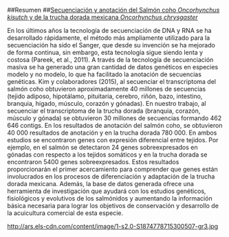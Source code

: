 
##Resumen
##[Secuenciación y anotación del Salmón coho *Oncorhynchus kisutch* y de la trucha dorada mexicana *Oncorhynchus chrysgaster*](ttp://www.sciencedirect.com/science/article/pii/S1874778715300507?np=y)

En los últimos años la tecnología de secuenciación de DNA y RNA se ha desarrollado rápidamente, el método más ampliamente utilizado para la secuenciación ha sido el Sanger, que desde su invención se ha mejorado de forma continua, sin embargo, esta tecnología sigue siendo lenta y costosa (Pareek, et al., 2011). A través de la tecnología de secuenciación masiva se ha generado una gran cantidad de datos genéticos en especies modelo y no modelo, lo que ha facilitado la anotación de secuencias genéticas. Kim y colaboradores (2015), al secuenciar el transcriptoma del salmón coho obtuvieron aproximadamente 40 millones de secuencias (tejido adiposo, hipotálamo, pituitaria, cerebro, riñón, bazo, intestino, branquia, hígado, músculo, corazón y gónadas). En nuestro trabajo, al secuenciar el transcriptoma de la trucha dorada (branquia, corazón, músculo y gónada) se obtuvieron 30 millones de secuencias formando 462 646 contigs. En los resultados de anotación del salmón coho, se obtuvieron 40 000 resultados de anotación y en la trucha dorada 780 000. En ambos estudios se encontraron genes con expresión diferencial entre tejidos. Por ejemplo, en el salmón se detectaron 24 genes sobreexpresados en gónadas con respecto a los tejidos somáticos y en la trucha dorada se encontraron 5400 genes sobreexpresados. Estos resultados proporcionarán el primer acercamiento para comprender que genes están involucrados en los procesos de diferenciación y adaptación de la trucha dorada mexicana. Además, la base de datos generada ofrece una herramienta de investigación que ayudará con los estudios genéticos, fisiológicos y evolutivos de los salmónidos y aumentando la información básica necesaria para lograr los objetivos de conservación y desarrollo de la acuicultura comercial de esta especie.


http://ars.els-cdn.com/content/image/1-s2.0-S1874778715300507-gr3.jpg
